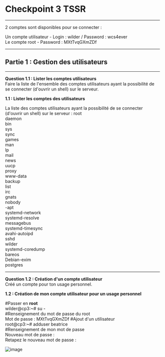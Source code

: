 # Checkpoint 3 TSSR
____

2 comptes sont disponibles pour se connecter :   

Un compte utilisateur - Login : wilder / Password : wcs4ever  
Le compte root - Password : MXtTvqGXmZDf  

___

## Partie 1 : Gestion des utilisateurs 

___

**Question 1.1 : Lister les comptes utilisateurs**     
Faire la liste de l'ensemble des comptes utilisateurs ayant la possibilité de se connecter (d'ouvrir un shell) sur le serveur.   

**1.1 : Lister les comptes des utilisateurs** 

La liste des comptes utilisateurs ayant la possibilité de se connecter (d'ouvrir un shell) sur le serveur :
root  
daemon  
bin  
sys  
sync  
games  
man  
lp    
mail    
news  
uucp  
proxy  
www-data  
backup  
list  
irc  
gnats  
nobody  
-apt  
systemd-network  
systemd-resolve  
messagebus    
systemd-timesync    
avahi-autoipd    
sshd    
wilder    
systemd-coredump    
bareos   
Debian-exim   
postgres   

___

**Question 1.2 : Création d'un compte utilisateur**   
Créé un compte pour ton usage personnel.   

**1.2 : Création de mon compte utilisateur pour un usage personnel**  

#Passer en **root**  
wilder@cp3:~# su -  
#Renseignement du mot de passe du root   
Mot de passe : MXtTvqGXmZDf 
#Ajout d'un utilisateur  
root@cp3:~# adduser beatrice  
#Renseignement de mon mot de passe   
Nouveau mot de passe :   
Retapez le nouveau mot de passe : 
 
![image](https://github.com/techerbeatrice/checkpoint_03_TSSR/assets/138071140/04df4f3a-36e2-4e2b-92c8-936ae9f1e026)






